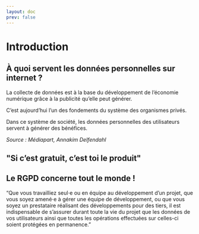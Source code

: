 ```yaml
---
layout: doc
prev: false
---
```


# Introduction

## À quoi servent les données personnelles sur internet ?

La collecte de données est à la base du développement de l’économie numérique grâce à la publicité qu’elle peut générer.

C’est aujourd’hui l’un des fondements du système des organismes privés.

Dans ce système de société, les données personnelles des utilisateurs servent à générer des bénéfices.

*Source : Médiapart, Annakim Delfendahl*

## "Si c’est gratuit, c’est toi le produit"

## Le RGPD concerne tout le monde !

“Que vous travailliez seul⋅e ou en équipe au développement d’un projet, que vous soyez amené⋅e à
gérer une équipe de développement, ou que vous soyez un prestataire réalisant des développements
pour des tiers, il est indispensable de s’assurer durant toute la vie du projet que les données de vos
utilisateurs ainsi que toutes les opérations effectuées sur celles-ci soient protégées en permanence.”